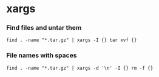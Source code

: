 # xargs

### Find files and untar them

```
find . -name "*.tar.gz" | xargs -I {} tar xvf {}
```

### File names with spaces

```
find . -name "*.tar.gz" | xargs -d '\n' -I {} rm -f {}
```
